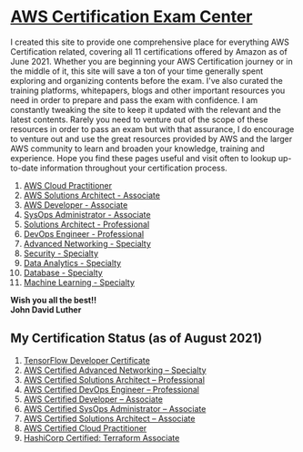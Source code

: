 # [AWS Certification Exam Center](https://aws.amazon.com/certification/)

I created this site to provide one comprehensive place for everything AWS Certification related, covering all 11 certifications offered by Amazon as of June 2021. Whether you are beginning your AWS Certification journey or in the middle of it, this site will save a ton of your time generally spent exploring and organizing contents before the exam. I've also curated the training platforms, whitepapers, blogs and other important resources you need in order to prepare and pass the exam with confidence. I am constantly tweaking the site to keep it updated with the relevant and the latest contents. Rarely you need to venture out of the scope of these resources in order to pass an exam but with that assurance, I do encourage to venture out and use the great resources provided by AWS and the larger AWS community to learn and broaden your knowledge, training and experience. Hope you find these pages useful and visit often to lookup up-to-date information throughout your certification process. 

1. [AWS Cloud Practitioner]
2. [AWS Solutions Architect - Associate]
3. [AWS Developer - Associate]
4. [SysOps Administrator - Associate]
5. [Solutions Architect - Professional]
6. [DevOps Engineer - Professional]
7. [Advanced Networking - Specialty]
8. [Security - Specialty]
9. [Data Analytics - Specialty]
10. [Database - Specialty]
11. [Machine Learning - Specialty]

**Wish you all the best!!**    
**John David Luther**
## My Certification Status (as of August 2021)
1. [TensorFlow Developer Certificate](https://www.tensorflow.org/certificate)
2. [AWS Certified Advanced Networking – Specialty](https://aws.amazon.com/certification/certified-advanced-networking-specialty/)
3. [AWS Certified Solutions Architect – Professional](https://aws.amazon.com/certification/certified-solutions-architect-professional/)
4. [AWS Certified DevOps Engineer – Professional](https://aws.amazon.com/certification/certified-devops-engineer-professional/)
5. [AWS Certified Developer – Associate](https://aws.amazon.com/certification/certified-developer-associate/)
6. [AWS Certified SysOps Administrator – Associate](https://aws.amazon.com/certification/certified-sysops-admin-associate/)
7. [AWS Certified Solutions Architect – Associate](https://aws.amazon.com/certification/certified-solutions-architect-associate/)
8. [AWS Certified Cloud Practitioner](https://aws.amazon.com/certification/certified-cloud-practitioner/)
9. [HashiCorp Certified: Terraform Associate](https://www.hashicorp.com/certification/terraform-associate/)



<!-- CertHome-Ref V1 -->
[Certification Home]: ../README.md
[AWS Cloud Practitioner]: cloud-practitioner/
[AWS Solutions Architect - Associate]: sa-associate/
[AWS Developer - Associate]: dev-associate/
[SysOps Administrator - Associate]: sysops-admin-associate/
[Solutions Architect - Professional]: sa-professional/
[DevOps Engineer - Professional]: devops-engineer-professional/
[Advanced Networking - Specialty]: advanced-networking-specialty/
[Security - Specialty]: security-specialty/
[Data Analytics - Specialty]: data-analytics-specialty/
[Database - Specialty]: database-specialty/
[Machine Learning - Specialty]: machine-learning-specialty/
<!-- Ref V1 -->
